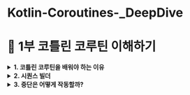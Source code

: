 # Kotlin-Coroutines-_DeepDive


# 📌 1부 코틀린 코루틴 이해하기

<details>
<summary><strong>1. 코틀린 코루틴을 배워야 하는 이유</strong></summary>
  
### **왜 코틀린 코루틴을 배워야 하는가?**

- **기존 방식 한계**: RxJava나 콜백 기반의 비동기 처리 방식은 복잡하고, 중단(resume)이 불가능하거나 가독성이 낮음.
- **코루틴의 장점**:
    - 코드가 순차적으로 보이지만 실제로는 비동기로 작동함.
    - suspend 키워드 하나로 중단/재개 가능.
    - 백그라운드 작업 중에도 UI 스레드를 차단하지 않음.
    - 기존 구조 대부분 유지 가능 (Java/Rx 대비 적은 수정)
    - async/await, launch, scope 등을 통해 직관적인 병렬 처리 구현 가능.
- **다양한 플랫폼 지원**: Android, iOS, Backend 등 모든 플랫폼에서 활용 가능.

### **기존 방식들과의 비교**

1. **콜백 기반**
    - 중첩 콜백 구조 (Callback Hell)
    - 예외 처리 어려움, 가독성 및 유지보수 악화
    - 코드 예: getConfig -> getNews -> getUser -> showNews
2. **RxJava 기반**
    - subscribeOn, observeOn, map, zip, flatMap 등 다양한 연산자 사용
    - 비동기 처리 및 스트림 처리에 유리하나 러닝커브 높고 코드 복잡
    - 리소스 정리용 Disposable 관리 필요
3. **스레드 기반**
    - 직접 스레드 생성 및 UI 전환 필요
    - 스레드 생성 비용 높고 메모리 누수 위험

### **코루틴의 실제 적용**

- **Android 예제**:
    - viewModelScope.launch를 통한 UI와 분리된 백그라운드 작업 처리
    - async/await를 이용한 병렬 호출 (getConfig, getNews, getUser 동시 호출)
    - scope.launch로 중단지점 이후 재개 가능

```kotlin
viewModelScope.launch {
    val config = async { getConfigFromApi() }
    val news = async { getNewsFromApi(config.await()) }
    val user = async { getUserFromApi() }
    view.showNews(user.await(), news.await())
}
```

- **컬렉션 처리 예시**:
    - 페이지별 API 호출을 병렬/순차로 처리 가능

### **백엔드에서의 활용**

- **효율성**: 스레드를 명시적으로 생성하지 않고 동시성 처리가 가능
- **비용 절감**: 수만 개의 코루틴도 수백 MB 내에서 관리 가능
- **예시**: 10만 명 사용자 요청을 처리할 때, 스레드 방식은 OOM 발생 가능하지만 코루틴은 안전함

```kotlin
fun main() = runBlocking {
    repeat(100_000) {
        launch {
            delay(1000L)
            print(".")
        }
    }
}
```

### **요약 정리**

- 코루틴은 **단순한 비동기 처리를 넘어**, **최신 동시성 프로그래밍을 구현하기 위한 핵심 도구**임.
- 복잡한 Rx/Callback 구조보다 **간결하고 직관적**이며 **범용성이 뛰어남**.
- 이후 장에서는 suspend, 중단점 복원, 예외 처리, 구조화된 동시성 등에 대해 다룰 예정.
</details>

<details>
<summary><strong>2. 시퀀스 빌더</strong></summary>
  
### **코루틴과 시퀀스 빌더의 관계**

- **JavaScript, Python**과 같이 일부 언어는 제한된 형태의 코루틴을 지원 (예: async/await, 제너레이터).
- 코틀린에서는 제너레이터 대신 시퀀스 빌더(sequence builder) 제공.
- sequence { ... } 블록 내부에서 yield()를 호출하여 값을 순차적으로 반환함.
- 이 방식은 **lazy evaluation(지연 계산)** 기반으로, 필요한 시점에만 값을 생성.

### **시퀀스 빌더의 장점**

- 최소한의 연산 수행
- 무한 시퀀스 구현 가능
- 메모리 효율적

### **시퀀스 동작 방식**

- yield() 호출 시 해당 위치에서 멈췄다가 다음 호출에서 이어서 실행됨.
- main() 함수는 시퀀스를 반복문으로 순회하거나 .iterator()로 값을 하나씩 꺼냄.
- **중단지점**을 기억하고 이어서 실행되기 때문에 효율적이고 직관적임.

```kotlin
val seq = sequence {
    yield(1)
    yield(2)
    yield(3)
}
```

```kotlin
val seq = sequence {
    println("Generating first")
    yield(1)
    println("Generating second")
    yield(2)
    println("Generating third")
    yield(3)
    println("Done")
}
```

```kotlin
for (num in seq) {
    println("The next number is $num")
}
```

### **Flow와의 비교**

- sequence는 **yield를 사용한 빌더** 방식.
- flow는 **suspend 함수로 구성**되며, 더 많은 코루틴 기능과 **중단점 재개**, 예외 처리, 병렬 처리 지원.
- flow는 네트워크 요청 같은 suspend 작업을 포함할 수 있음:

```kotlin
fun allUsersFlow(api: UserApi): Flow<User> = flow {
    var page = 0
    do {
        val users = api.takePage(page++)
        emitAll(users)
    } while (!users.isNullOrEmpty())
}
```

### **결론**

- 시퀀스 빌더는 가볍고 직관적인 반복/지연 계산 구현에 적합.
- **중단점 기반으로 lazy 처리**가 가능하여 복잡한 로직을 간결하게 구성할 수 있음.
- **suspend 함수가 필요한 경우에는 Flow 사용**을 고려해야 함.
- 다음 장에서는 **중단(suspension)** 이 실제로 어떻게 동작하는지 다룸.
</details>

<details>
<summary><strong>3. 중단은 어떻게 작동할까?</strong></summary>

### **중단(suspension)**

- 코루틴의 핵심 기능: 중단이 가능해야 코루틴이 의미 있음.
- 비유: 비디오 게임의 “세이브 포인트” → 중단 시 상태 저장, 이어서 재개 가능.
- 스레드와의 차이: 스레드는 중단/저장이 어렵지만 코루틴은 `Continuation` 객체를 통해 가능.
- `Continuation`: 중단 지점 이후 재개에 필요한 상태 정보를 담고 있는 객체.

### **중단과 재개 흐름**

1. `suspendCoroutine` 함수를 사용하면 중단 가능
2. 중단 지점에서는 아무 코드도 실행되지 않음 (After 출력 안됨)
3. `Continuation.resume()` 호출 시 해당 지점부터 코루틴이 재개
4. `Continuation.resumeWithException()` 으로 예외도 전달 가능

- **기본 재개**

```kotlin
suspend fun main() {
    println("Before")
    suspendCoroutine<Unit> { cont ->
        cont.resume(Unit) // 재개
    }
    println("After")
}
```

- **스레드에서 재개**

```kotlin
suspend fun main() {
    println("Before")
    suspendCoroutine<Unit> { cont ->
        thread {
            Thread.sleep(1000)
            cont.resume(Unit)
        }
    }
    println("After")
}
```

- **delay 함수 구현**

```kotlin
suspend fun delay(timeMillis: Long) {
    suspendCoroutine { cont ->
        executor.schedule({ cont.resume(Unit) }, timeMillis, TimeUnit.MILLISECONDS)
    }
}
```

- **값으로 재개하기**

```kotlin
val i = suspendCoroutine<Int> { cont -> cont.resume(42) } // i == 42
val str = suspendCoroutine<String> { cont -> cont.resume("Hello") }
val b = suspendCoroutine<Boolean> { cont -> cont.resume(true) }
```

- `resume()`은 지정한 값을 반환
- `resumeWithException()`은 예외를 던짐

---

- **예외로 재개하기**

```kotlin
suspend fun main() {
    try {
        suspendCoroutine<Unit> { cont ->
            cont.resumeWithException(MyException())
        }
    } catch (e: MyException) {
        println("Caught!")
    }
}
```

- 외부 조건에 따라 실패 시 예외를 `resumeWithException`으로 처리
- **실전 예시**

```kotlin
suspend fun requestUser(): User {
    return suspendCancellableCoroutine { cont ->
        requestUser(
            onSuccess = { user -> cont.resume(user) },
            onError = { error -> cont.resumeWithException(error) }
        )
    }
}
```

- 실제 네트워크 요청/콜백 처리 시 코루틴으로 전환
- Retrofit, Room 등은 이미 내부적으로 `suspendCancellableCoroutine` 기반으로 구현됨

****잘못된 사용 예

```kotlin
var continuation: Continuation<Unit>? = null

suspend fun suspendAndSetContinuation() {
    suspendCoroutine<Unit> { cont ->
        continuation = cont
    }
}
```

- ***주의**: 전역 변수에 Continuation 저장하면 메모리 누수 위험*

### **요약 정리**

- **중단(suspension)** 은 코루틴의 핵심이며 suspendCoroutine으로 구현됨
- 중단된 지점의 상태는 Continuation 객체가 기억하고 있음
- **resume()**, **resumeWithException()** 으로 재개 가능
- delay, 네트워크 콜백, UI 응답 대기 등 다양한 비동기 흐름에 적합
- 다음 장에서는 **코루틴 내부 구현 원리**를 다룸
- 
</details>
